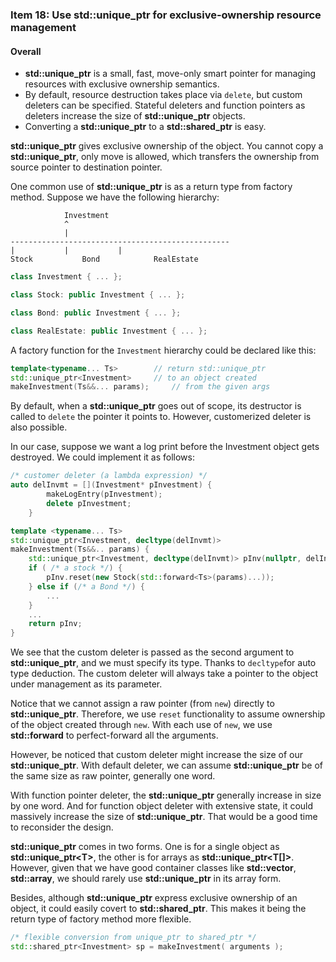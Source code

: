 ### Item 18: Use **std::unique_ptr** for exclusive-ownership resource management 


#### Overall
- **std::unique_ptr** is a small, fast, move-only smart pointer for managing resources with exclusive ownership semantics.
- By default, resource destruction takes place via `delete`, but custom deleters can be specified. Stateful deleters and function pointers as deleters increase the size of **std::unique_ptr** objects.
- Converting a **std::unique_ptr** to a **std::shared_ptr** is easy.

**std::unique_ptr** gives exclusive ownership of the object. You cannot copy a **std::unique_ptr**, only move is allowed, which transfers the ownership from source pointer to destination pointer.

One common use of **std::unique_ptr** is as a return type from factory method. Suppose we have the following hierarchy:

```
		    Investment
			^
			|
-------------------------------------------------
|			|			|
Stock			Bond			RealEstate
```

```CPP
class Investment { ... };

class Stock: public Investment { ... };

class Bond: public Investment { ... };

class RealEstate: public Investment { ... };
```

A factory function for the `Investment` hierarchy could be declared like this:

```CPP
template<typename... Ts>		// return std::unique_ptr
std::unique_ptr<Investment>		// to an object created
makeInvestment(Ts&&... params);		// from the given args
```

By default, when a **std::unique_ptr** goes out of scope, its destructor is called to `delete` the pointer it points to. However, customerized deleter is also possible. 

In our case, suppose we want a log print before the Investment object gets destroyed. We could implement it as follows:

```CPP
/* customer deleter (a lambda expression) */
auto delInvmt = [](Investment* pInvestment) {
		makeLogEntry(pInvestment);
		delete pInvestment;
	}

template <typename... Ts>
std::unique_ptr<Investment, decltype(delInvmt)>
makeInvestment(Ts&&.. params) {
	std::unique_ptr<Investment, decltype(delInvmt)> pInv(nullptr, delInvmt);
	if ( /* a stock */) {
		pInv.reset(new Stock(std::forward<Ts>(params)...));
	} else if (/* a Bond */) {
		...
	}
	...
	return pInv;
}
```

We see that the custom deleter is passed as the second argument to **std::unique_ptr**, and we must specify its type. Thanks to `decltype`for auto type deduction. The custom deleter will always take a pointer to the object under management as its parameter.

Notice that we cannot assign a raw pointer (from `new`) directly to **std::unique_ptr**. Therefore, we use `reset` functionality to assume ownership of the object created through `new`. With each use of `new`, we use **std::forward** to perfect-forward all the arguments.

However, be noticed that custom deleter might increase the size of our **std::unique_ptr**. With default deleter, we can assume **std::unique_ptr** be of the same size as raw pointer, generally one word.

With function pointer deleter, the **std::unique_ptr** generally increase in size by one word. And for function object deleter with extensive state, it could massively increase the size of **std::unique_ptr**. That would be a good time to reconsider the design.

**std::unique_ptr** comes in two forms. One is for a single object as **std::unique_ptr\<T\>**, the other is for arrays as **std::unique_ptr<T[]>**. However, given that we have good container classes like **std::vector**, **std::array**, we should rarely use **std::unique_ptr** in its array form.

Besides, although **std::unique_ptr** express exclusive ownership of an object, it could easily covert to **std::shared_ptr**. This makes it being the return type of factory method more flexible.

```CPP
/* flexible conversion from unique_ptr to shared_ptr */
std::shared_ptr<Investment> sp = makeInvestment( arguments );
```
